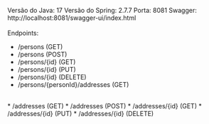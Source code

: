 Versão do Java: 17
Versão do Spring: 2.7.7
Porta: 8081
Swagger: http://localhost:8081/swagger-ui/index.html
<br>
<br>
Endpoints:
<br>
* /persons (GET)
* /persons (POST)
* /persons/{id} (GET)
* /persons/{id} (PUT)
* /persons/{id} (DELETE)
* /persons/{personId}/addresses (GET)
<br>
* /addresses (GET)
* /addresses (POST)
* /addresses/{id} (GET)
* /addresses/{id} (PUT)
* /addresses/{id} (DELETE)